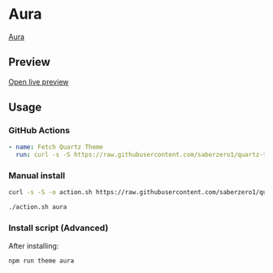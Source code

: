 # Aura

[Aura](https://github.com/ashwinjadhav818/)

## Preview

[Open live preview](https://quartz-themes.github.io/aura/)

## Usage

### GitHub Actions

```yaml
- name: Fetch Quartz Theme
  run: curl -s -S https://raw.githubusercontent.com/saberzero1/quartz-themes/master/action.sh | bash -s -- aura
```

### Manual install

```bash
curl -s -S -o action.sh https://raw.githubusercontent.com/saberzero1/quartz-themes/master/action.sh

./action.sh aura
```

### Install script (Advanced)

After installing:

```bash
npm run theme aura
```

